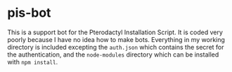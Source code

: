 # pis-bot
This is a support bot for the Pterodactyl Installation Script. It is coded very poorly because I have no idea how to make bots. Everything in my working directory is included excepting the `auth.json` which contains the secret for the authentication, and the `node-modules` directory which can be installed with `npm install`.
